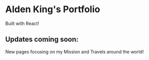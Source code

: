 # Alden King's Portfolio
Built with React!
## Updates coming soon:
New pages focusing on my Mission and Travels around the world!

